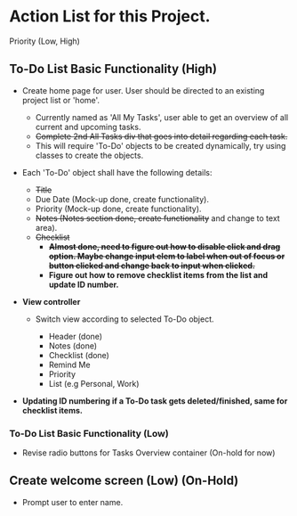 # Action List for this Project.

Priority (Low, High)

## To-Do List Basic Functionality (High)
- Create home page for user. User should be directed to an existing project list or 'home'.
    - Currently named as 'All My Tasks', user able to get an overview of all current and upcoming tasks.
    - ~~Complete 2nd All Tasks div that goes into detail regarding each task.~~
    - This will require 'To-Do' objects to be created dynamically, try using classes to create the objects.

- Each 'To-Do' object shall have the following details:
    - ~~Title~~
    - Due Date (Mock-up done, create functionality).
    - Priority (Mock-up done, create functionality).
    - ~~Notes (Notes section done, create functionality~~ and change to text area).
    - ~~Checklist~~
        - **~~Almost done, need to figure out how to disable click and drag option. Maybe change input elem to label when out of focus or button clicked and change back to input when clicked.~~**
        - **Figure out how to remove checklist items from the list and update ID number.**

- **View controller**
    - Switch view according to selected To-Do object.
        
        - Header (done)
        - Notes (done)
        - Checklist (done)
        - Remind Me
        - Priority
        - List (e.g Personal, Work)

- **Updating ID numbering if a To-Do task gets deleted/finished, same for checklist items.**




### To-Do List Basic Functionality (Low)
- Revise radio buttons for Tasks Overview container (On-hold for now)


## Create welcome screen (Low) (On-Hold)
- Prompt user to enter name.